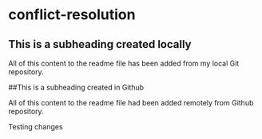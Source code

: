 # conflict-resolution


## This is a subheading created locally

All of this content to the readme file has been added from my local Git repository.

##This is a subheading created in Github

All of this content to the readme file had been added remotely from Github repository.

Testing changes

